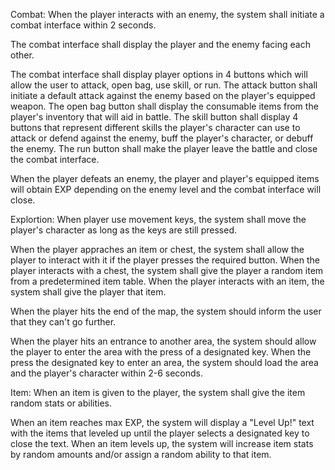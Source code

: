 Combat:
When the player interacts with an enemy, the system shall initiate a combat interface within 2 seconds.

The combat interface shall display the player and the enemy facing each other.

The combat interface shall display player options in 4 buttons which will allow the user to attack, open bag, use skill, or run.
  The attack button shall initiate a default attack against the enemy based on the player's equipped weapon.
  The open bag button shall display the consumable items from the player's inventory that will aid in battle.
  The skill button shall display 4 buttons that represent different skills the player's character can use to attack or defend against the enemy, buff the player's character, or debuff the enemy.
  The run button shall make the player leave the battle and close the combat interface.

When the player defeats an enemy, the player and player's equipped items will obtain EXP depending on the enemy level and the combat interface will close.

Explortion:
When player use movement keys, the system shall move the player's character as long as the keys are still pressed.

When the player appraches an item or chest, the system shall allow the player to interact with it if the player presses the required button.
  When the player interacts with a chest, the system shall give the player a random item from a predetermined item table.
  When the player interacts with an item, the system shall give the player that item.

When the player hits the end of the map, the system should inform the user that they can't go further.

When the player hits an entrance to another area, the system should allow the player to enter the area with the press of a designated key.
  When the press the designated key to enter an area, the system should load the area and the player's character within 2-6 seconds.

Item:
When an item is given to the player, the system shall give the item random stats or abilities.

When an item reaches max EXP, the system will display a "Level Up!" text with the items that leveled up until the player selects a designated key to close the text. 
  When an item levels up, the system will increase item stats by random amounts and/or assign a random ability to that item.
